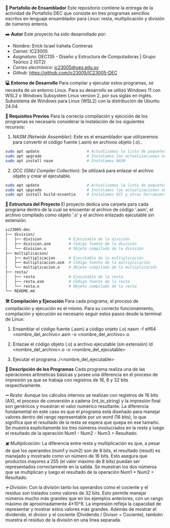 **🚀 Portafolio de Ensamblador**
Este repositorio contiene la entrega de la actividad de Portafolio DEC que consiste en tres programas sencillos escritos en lenguaje ensamblador para Linux: resta, multiplicación y división de números enteros.

**✒️ Autor**
Este proyecto ha sido desarrollado por:

* *Nombre:* Erick Israel Iraheta Contreras
* *Carnet:* IC23005
* *Asignatura:* DEC135 - Diseño y Estructura de Computadoras | Grupo Teórico 2 (GT2)
* *Correo electrónico:* ic23005@ues.edu.sv
* *Github:* https://github.com/ic23005/IC23005-DEC

**💻 Entorno de Desarrollo**
Para compilar y ejecutar estos programas, se necesita de un entorno Linux. Para su desarrollo se utilizó Windows 11 con WSL2 o Windows Subsystem Linux version 2, por sus siglas en inglés. Subsistema de Windows para Linux (WSL2) con la distribución de Ubuntu 24.04.

**📝 Requisitos Previos**
Para la correcta compilación y ejecición de los programas es necesario considerar la instalación de los siguientes recursos:

1. *NASM (Netwide Assembler):* Este es el ensamblador que utilizaremos para convertir el código fuente (.asm) en archivos objeto (.o)..

```bash
sudo apt update                     # Actualizamos la lista de paquetes
sudo apt upgrade                    # Instalamos las actualizaciones necesarias
sudo apt install nasm               # Instalamos NASM
```
2. *GCC (GNU Compiler Collection):* Se utilizará para enlazar el archivo objeto y crear el ejecutable.

```bash
sudo apt update                     # Actualizamos la lista de paquetes
sudo apt upgrade                    # Instalamos las actualizaciones necesarias
sudo apt install build-essentia     # Instalamos GCC y otras herramientas de desarrollo
```

**📂 Estructura del Proyecto**
El proyecto dedica una carpeta para cada programa dentro de la cual se encuentar el archivo de código '.asm', el archivo compilado como objeto '.o' y el archivo enlazado ejecutable sin extensión.

```bash
ic23005-dec
├── division/
│   ├── division            # Ejecutable de la división
│   ├── division.asm        # Código fuente de la división
│   └── division.o          # Objeto compilado de la división
├── multiplicacion/
│   ├── multiplicacion      # Ejecutable de la multiplicación
│   ├── multiplicacion.asm  # Código fuente de la multiplicación
│   └── multiplicacion.o    # Objeto compilado de la multiplicación
├── resta/
│   ├── resta               # Ejecutable de la resta
│   ├── resta.asm           # Código fuente de la resta
│   └── resta.o             # Objeto compilado de la resta
└── README.md
```

**🛠️ Compilación y Ejecución**
Para cada programa, el proceso de compilación y ejecución es el mismo. Para su correcto funcionamiento, compilación y ejecución es necesario seguir estos pasos desde la terminal de Linux:

1. Ensamblar el código fuente (.asm) a código onjeto (.o)
nasm -f elf64 <nombre_del_archivo>.asm -o <nombre_del_archivo>.o

2. Enlazae el código objeto (.o) a archivo ejecutable (sin extensión)
ld <nombre_del_archivo>.o -o <nombre_del_ejecutable>

3. Ejecutar el programa
./<nombre_del_ejecutable>

**🧮 Descripción de los Programas**
Cada programa realiza una de las operaciones aritmeticas básicas y posee una diferencia en el proceso de impresión ya que se trabaja con registros de 16, 8 y 32 bits respectivamente.

*➖ Resta:* Aunque los cálculos internos se realizan con registros de 16 bits (AX), el proceso de conversión a cadena (int_to_string) y la impresión final son genéricos y muestran el valor numérico resultante. La diferencia fundamental en este caso es que el programa está diseñado para manejar valores dentro del rango representable por un word (16 bits), lo que significa que el resultado de la resta se espera que quepa en ese tamaño. Se muestra explícitamente los tres números involucrados en la resta y luego el resultado de la operación Num1 - Num2 - Num3 = Resultado.

*✖️ Multiplicación:* La diferencia entre resta y multiplicación es que, a pesar de que los operandos (num1 y num2) son de 8 bits, el resultado (result) es manejado y mostrado como un número de 16 bits. Esto asegura que productos mayores a 255 (el valor máximo de 8 bits) puedan ser representados correctamente en la salida. Se muestran los dos números que se multiplican y luego el resultado de la operación Num1 * Num2 = Resultado.

*➗ División:* Con la división tanto los operandos como el cociente y el residuo son tratados como valores de 32 bits. Esto permite manejar números mucho más grandes que en los ejemplos anteriores, con un rango máximo de aproximadamente 4*10^9. La impresión refleja la capacidad de representar y mostrar estos valores más grandes. Además de mostrar el dividendo, el divisor y el cociente (Dividendo / Divisor = Cociente), también muestra el residuo de la división en una línea separada.